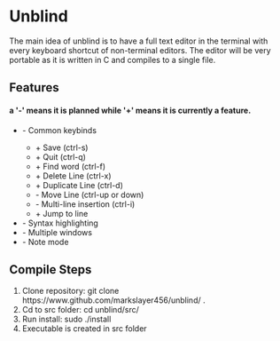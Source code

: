 <h1> Unblind </h1>

The main idea of unblind is to have a full text editor in the terminal with every keyboard shortcut of non-terminal editors. The editor will be very portable as it is written in C and compiles to a single file.

<h2> Features </h2>
<h4> a '-' means it is planned while '+' means it is currently a feature. </h4>
<ul>
	<li> - Common keybinds </li>
		<ul>
			<li> + Save (ctrl-s) </li>
			<li> + Quit (ctrl-q) </li>
			<li> + Find word (ctrl-f) </li>
			<li> + Delete Line (ctrl-x) </li>
			<li> + Duplicate Line (ctrl-d) </li>
			<li> - Move Line (ctrl-up or down) </li>
			<li> - Multi-line insertion (ctrl-i) </li>
			<li> + Jump to line </li>
		</ul>
	<li> - Syntax highlighting </li>
	<li> - Multiple windows </li>
	<li> - Note mode </li>
</ul>

<h2> Compile Steps </h2>
<ol>
	<li> Clone repository: git clone https://www.github.com/markslayer456/unblind/ . </li>
	<li> Cd to src folder: cd unblind/src/ </li>
	<li> Run install: sudo ./install </li>
	<li> Executable is created in src folder </li>
</ol>
